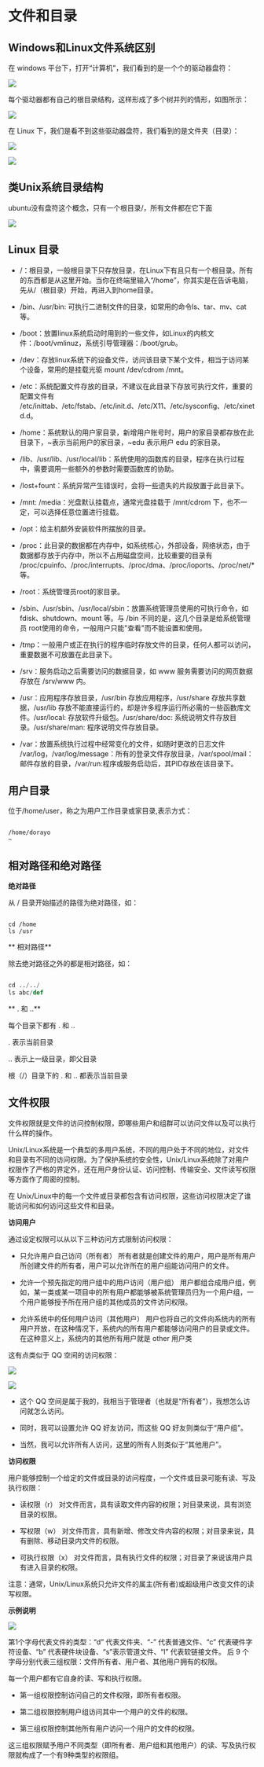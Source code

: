 # 文件和目录

## Windows和Linux文件系统区别

在 windows 平台下，打开“计算机”，我们看到的是一个个的驱动器盘符：

![](/assets/01-linux基础-21.png)

每个驱动器都有自己的根目录结构，这样形成了多个树并列的情形，如图所示：

![](/assets/01-linux基础-22.png)

在 Linux 下，我们是看不到这些驱动器盘符，我们看到的是文件夹（目录）：

![](/assets/01-linux基础-23.png)

![](/assets/01-linux基础-24.png)

## 类Unix系统目录结构

ubuntu没有盘符这个概念，只有一个根目录/，所有文件都在它下面

![](/assets/01-linux基础-19.png)

## Linux 目录

- /：根目录，一般根目录下只存放目录，在Linux下有且只有一个根目录。所有的东西都是从这里开始。当你在终端里输入“/home”，你其实是在告诉电脑，先从/（根目录）开始，再进入到home目录。

- /bin、/usr/bin: 可执行二进制文件的目录，如常用的命令ls、tar、mv、cat等。

- /boot：放置linux系统启动时用到的一些文件，如Linux的内核文件：/boot/vmlinuz，系统引导管理器：/boot/grub。

- /dev：存放linux系统下的设备文件，访问该目录下某个文件，相当于访问某个设备，常用的是挂载光驱 mount /dev/cdrom /mnt。
- /etc：系统配置文件存放的目录，不建议在此目录下存放可执行文件，重要的配置文件有 /etc/inittab、/etc/fstab、/etc/init.d、/etc/X11、/etc/sysconfig、/etc/xinetd.d。

- /home：系统默认的用户家目录，新增用户账号时，用户的家目录都存放在此目录下，~表示当前用户的家目录，~edu 表示用户 edu 的家目录。

- /lib、/usr/lib、/usr/local/lib：系统使用的函数库的目录，程序在执行过程中，需要调用一些额外的参数时需要函数库的协助。

- /lost+fount：系统异常产生错误时，会将一些遗失的片段放置于此目录下。

- /mnt: /media：光盘默认挂载点，通常光盘挂载于 /mnt/cdrom 下，也不一定，可以选择任意位置进行挂载。

- /opt：给主机额外安装软件所摆放的目录。

- /proc：此目录的数据都在内存中，如系统核心，外部设备，网络状态，由于数据都存放于内存中，所以不占用磁盘空间，比较重要的目录有
 /proc/cpuinfo、/proc/interrupts、/proc/dma、/proc/ioports、/proc/net/* 等。
 
- /root：系统管理员root的家目录。

- /sbin、/usr/sbin、/usr/local/sbin：放置系统管理员使用的可执行命令，如fdisk、shutdown、mount 等。与 /bin 不同的是，这几个目录是给系统管理员 root使用的命令，一般用户只能"查看"而不能设置和使用。

- /tmp：一般用户或正在执行的程序临时存放文件的目录，任何人都可以访问，重要数据不可放置在此目录下。

- /srv：服务启动之后需要访问的数据目录，如 www 服务需要访问的网页数据存放在 /srv/www 内。

- /usr：应用程序存放目录，/usr/bin 存放应用程序，/usr/share 存放共享数据，/usr/lib 存放不能直接运行的，却是许多程序运行所必需的一些函数库文件。/usr/local: 存放软件升级包。/usr/share/doc: 系统说明文件存放目录。/usr/share/man: 程序说明文件存放目录。

- /var：放置系统执行过程中经常变化的文件，如随时更改的日志文件 /var/log，/var/log/message：所有的登录文件存放目录，/var/spool/mail：邮件存放的目录，/var/run:程序或服务启动后，其PID存放在该目录下。

## 用户目录

位于/home/user，称之为用户工作目录或家目录,表示方式：

```

/home/dorayo
~
```

## 相对路径和绝对路径

**绝对路径**

从 / 目录开始描述的路径为绝对路径，如：

```

cd /home
ls /usr

```

** 相对路径**

除去绝对路径之外的都是相对路径，如：

```python

cd ../../
ls abc/def

```

** . 和 ..**

每个目录下都有 . 和 ..

. 表示当前目录

.. 表示上一级目录，即父目录

根（/）目录下的 . 和 .. 都表示当前目录

## 文件权限

文件权限就是文件的访问控制权限，即哪些用户和组群可以访问文件以及可以执行什么样的操作。

Unix/Linux系统是一个典型的多用户系统，不同的用户处于不同的地位，对文件和目录有不同的访问权限。为了保护系统的安全性，Unix/Linux系统除了对用户权限作了严格的界定外，还在用户身份认证、访问控制、传输安全、文件读写权限等方面作了周密的控制。

在 Unix/Linux中的每一个文件或目录都包含有访问权限，这些访问权限决定了谁能访问和如何访问这些文件和目录。

**访问用户**

通过设定权限可以从以下三种访问方式限制访问权限：

  - 只允许用户自己访问（所有者） 所有者就是创建文件的用户，用户是所有用户所创建文件的所有者，用户可以允许所在的用户组能访问用户的文件。

  - 允许一个预先指定的用户组中的用户访问（用户组） 用户都组合成用户组，例如，某一类或某一项目中的所有用户都能够被系统管理员归为一个用户组，一个用户能够授予所在用户组的其他成员的文件访问权限。

  - 允许系统中的任何用户访问（其他用户） 用户也将自己的文件向系统内的所有用户开放，在这种情况下，系统内的所有用户都能够访问用户的目录或文件。在这种意义上，系统内的其他所有用户就是 other 用户类

这有点类似于 QQ 空间的访问权限：

![](/assets/01-linux基础-87.jpg)

![](/assets/Snip20161012_38.png)

- 这个 QQ 空间是属于我的，我相当于管理者（也就是“所有者”），我想怎么访问就怎么访问。

- 同时，我可以设置允许 QQ 好友访问，而这些 QQ 好友则类似于“用户组”。

- 当然，我可以允许所有人访问，这里的所有人则类似于“其他用户”。

**访问权限**

用户能够控制一个给定的文件或目录的访问程度，一个文件或目录可能有读、写及执行权限：

  - 读权限（r） 对文件而言，具有读取文件内容的权限；对目录来说，具有浏览目录的权限。
  
  - 写权限（w） 对文件而言，具有新增、修改文件内容的权限；对目录来说，具有删除、移动目录内文件的权限。
  
  - 可执行权限（x） 对文件而言，具有执行文件的权限；对目录了来说该用户具有进入目录的权限。
  
注意：通常，Unix/Linux系统只允许文件的属主(所有者)或超级用户改变文件的读写权限。

**示例说明**

![](/assets/Snip20161218_23.png)

第1个字母代表文件的类型：“d” 代表文件夹、“-” 代表普通文件、“c” 代表硬件字符设备、“b” 代表硬件块设备、“s”表示管道文件、“l” 代表软链接文件。 后 9 个字母分别代表三组权限：文件所有者、用户者、其他用户拥有的权限。

每一个用户都有它自身的读、写和执行权限。

- 第一组权限控制访问自己的文件权限，即所有者权限。

- 第二组权限控制用户组访问其中一个用户的文件的权限。

- 第三组权限控制其他所有用户访问一个用户的文件的权限。

这三组权限赋予用户不同类型（即所有者、用户组和其他用户）的读、写及执行权限就构成了一个有9种类型的权限组。
